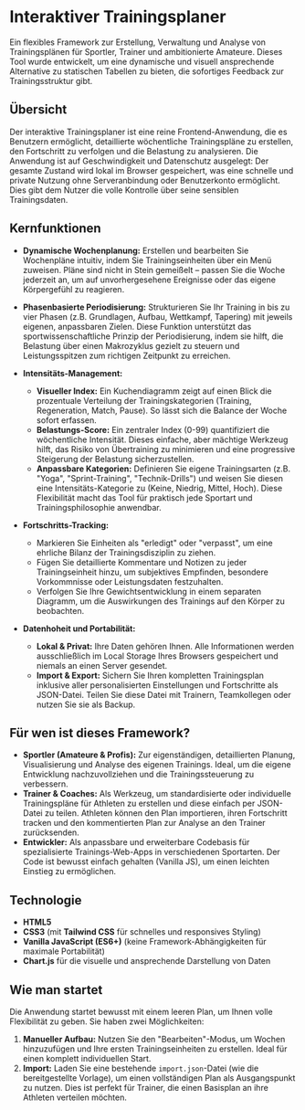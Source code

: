 # Interaktiver Trainingsplaner

Ein flexibles Framework zur Erstellung, Verwaltung und Analyse von Trainingsplänen für Sportler, Trainer und ambitionierte Amateure. Dieses Tool wurde entwickelt, um eine dynamische und visuell ansprechende Alternative zu statischen Tabellen zu bieten, die sofortiges Feedback zur Trainingsstruktur gibt.

## Übersicht

Der interaktive Trainingsplaner ist eine reine Frontend-Anwendung, die es Benutzern ermöglicht, detaillierte wöchentliche Trainingspläne zu erstellen, den Fortschritt zu verfolgen und die Belastung zu analysieren. Die Anwendung ist auf Geschwindigkeit und Datenschutz ausgelegt: Der gesamte Zustand wird lokal im Browser gespeichert, was eine schnelle und private Nutzung ohne Serveranbindung oder Benutzerkonto ermöglicht. Dies gibt dem Nutzer die volle Kontrolle über seine sensiblen Trainingsdaten.

## Kernfunktionen

* **Dynamische Wochenplanung:** Erstellen und bearbeiten Sie Wochenpläne intuitiv, indem Sie Trainingseinheiten über ein Menü zuweisen. Pläne sind nicht in Stein gemeißelt – passen Sie die Woche jederzeit an, um auf unvorhergesehene Ereignisse oder das eigene Körpergefühl zu reagieren.

* **Phasenbasierte Periodisierung:** Strukturieren Sie Ihr Training in bis zu vier Phasen (z.B. Grundlagen, Aufbau, Wettkampf, Tapering) mit jeweils eigenen, anpassbaren Zielen. Diese Funktion unterstützt das sportwissenschaftliche Prinzip der Periodisierung, indem sie hilft, die Belastung über einen Makrozyklus gezielt zu steuern und Leistungsspitzen zum richtigen Zeitpunkt zu erreichen.

* **Intensitäts-Management:**
    * **Visueller Index:** Ein Kuchendiagramm zeigt auf einen Blick die prozentuale Verteilung der Trainingskategorien (Training, Regeneration, Match, Pause). So lässt sich die Balance der Woche sofort erfassen.
    * **Belastungs-Score:** Ein zentraler Index (0-99) quantifiziert die wöchentliche Intensität. Dieses einfache, aber mächtige Werkzeug hilft, das Risiko von Übertraining zu minimieren und eine progressive Steigerung der Belastung sicherzustellen.
    * **Anpassbare Kategorien:** Definieren Sie eigene Trainingsarten (z.B. "Yoga", "Sprint-Training", "Technik-Drills") und weisen Sie diesen eine Intensitäts-Kategorie zu (Keine, Niedrig, Mittel, Hoch). Diese Flexibilität macht das Tool für praktisch jede Sportart und Trainingsphilosophie anwendbar.

* **Fortschritts-Tracking:**
    * Markieren Sie Einheiten als "erledigt" oder "verpasst", um eine ehrliche Bilanz der Trainingsdisziplin zu ziehen.
    * Fügen Sie detaillierte Kommentare und Notizen zu jeder Trainingseinheit hinzu, um subjektives Empfinden, besondere Vorkommnisse oder Leistungsdaten festzuhalten.
    * Verfolgen Sie Ihre Gewichtsentwicklung in einem separaten Diagramm, um die Auswirkungen des Trainings auf den Körper zu beobachten.

* **Datenhoheit und Portabilität:**
    * **Lokal & Privat:** Ihre Daten gehören Ihnen. Alle Informationen werden ausschließlich im Local Storage Ihres Browsers gespeichert und niemals an einen Server gesendet.
    * **Import & Export:** Sichern Sie Ihren kompletten Trainingsplan inklusive aller personalisierten Einstellungen und Fortschritte als JSON-Datei. Teilen Sie diese Datei mit Trainern, Teamkollegen oder nutzen Sie sie als Backup.

## Für wen ist dieses Framework?

* **Sportler (Amateure & Profis):** Zur eigenständigen, detaillierten Planung, Visualisierung und Analyse des eigenen Trainings. Ideal, um die eigene Entwicklung nachzuvollziehen und die Trainingssteuerung zu verbessern.
* **Trainer & Coaches:** Als Werkzeug, um standardisierte oder individuelle Trainingspläne für Athleten zu erstellen und diese einfach per JSON-Datei zu teilen. Athleten können den Plan importieren, ihren Fortschritt tracken und den kommentierten Plan zur Analyse an den Trainer zurücksenden.
* **Entwickler:** Als anpassbare und erweiterbare Codebasis für spezialisierte Trainings-Web-Apps in verschiedenen Sportarten. Der Code ist bewusst einfach gehalten (Vanilla JS), um einen leichten Einstieg zu ermöglichen.

## Technologie

* **HTML5**
* **CSS3** (mit **Tailwind CSS** für schnelles und responsives Styling)
* **Vanilla JavaScript (ES6+)** (keine Framework-Abhängigkeiten für maximale Portabilität)
* **Chart.js** für die visuelle und ansprechende Darstellung von Daten

## Wie man startet

Die Anwendung startet bewusst mit einem leeren Plan, um Ihnen volle Flexibilität zu geben. Sie haben zwei Möglichkeiten:

1.  **Manueller Aufbau:** Nutzen Sie den "Bearbeiten"-Modus, um Wochen hinzuzufügen und Ihre ersten Trainingseinheiten zu erstellen. Ideal für einen komplett individuellen Start.
2.  **Import:** Laden Sie eine bestehende `import.json`-Datei (wie die bereitgestellte Vorlage), um einen vollständigen Plan als Ausgangspunkt zu nutzen. Dies ist perfekt für Trainer, die einen Basisplan an ihre Athleten verteilen möchten.
